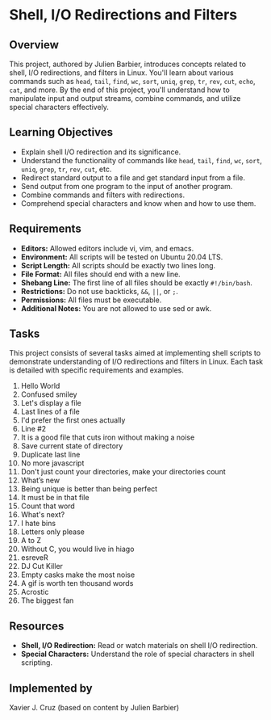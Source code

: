 # Shell, I/O Redirections and Filters

## Overview
This project, authored by Julien Barbier, introduces concepts related to shell, I/O redirections, and filters in Linux. You'll learn about various commands such as `head`, `tail`, `find`, `wc`, `sort`, `uniq`, `grep`, `tr`, `rev`, `cut`, `echo`, `cat`, and more. By the end of this project, you'll understand how to manipulate input and output streams, combine commands, and utilize special characters effectively.

## Learning Objectives

- Explain shell I/O redirection and its significance.
- Understand the functionality of commands like `head`, `tail`, `find`, `wc`, `sort`, `uniq`, `grep`, `tr`, `rev`, `cut`, etc.
- Redirect standard output to a file and get standard input from a file.
- Send output from one program to the input of another program.
- Combine commands and filters with redirections.
- Comprehend special characters and know when and how to use them.

## Requirements
- **Editors:** Allowed editors include vi, vim, and emacs.
- **Environment:** All scripts will be tested on Ubuntu 20.04 LTS.
- **Script Length:** All scripts should be exactly two lines long.
- **File Format:** All files should end with a new line.
- **Shebang Line:** The first line of all files should be exactly `#!/bin/bash`.
- **Restrictions:** Do not use backticks, `&&`, `||`, or `;`.
- **Permissions:** All files must be executable.
- **Additional Notes:** You are not allowed to use sed or awk.

## Tasks
This project consists of several tasks aimed at implementing shell scripts to demonstrate understanding of I/O redirections and filters in Linux. Each task is detailed with specific requirements and examples.

1. Hello World
2. Confused smiley
3. Let's display a file
4. Last lines of a file
5. I'd prefer the first ones actually
6. Line #2
7. It is a good file that cuts iron without making a noise
8. Save current state of directory
9. Duplicate last line
10. No more javascript
11. Don't just count your directories, make your directories count
12. What’s new
13. Being unique is better than being perfect
14. It must be in that file
15. Count that word
16. What's next?
17. I hate bins
18. Letters only please
19. A to Z
20. Without C, you would live in hiago
21. esreveR
22. DJ Cut Killer
23. Empty casks make the most noise
24. A gif is worth ten thousand words
25. Acrostic
26. The biggest fan

## Resources
- **Shell, I/O Redirection:** Read or watch materials on shell I/O redirection.
- **Special Characters:** Understand the role of special characters in shell scripting.

## Implemented by
Xavier J. Cruz (based on content by Julien Barbier)

